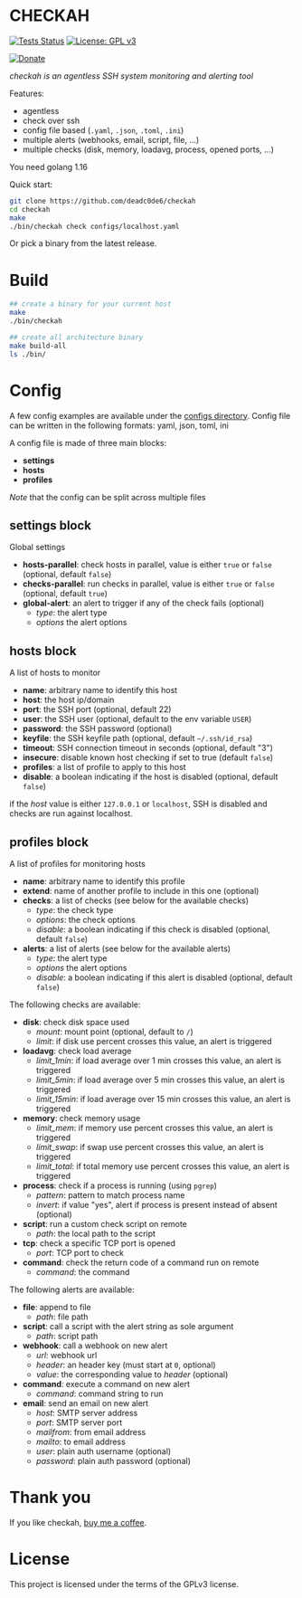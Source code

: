 # CHECKAH

[![Tests Status](https://github.com/deadc0de6/checkah/workflows/tests/badge.svg)](https://github.com/deadc0de6/checkah/actions)
[![License: GPL v3](https://img.shields.io/badge/License-GPL%20v3-blue.svg)](http://www.gnu.org/licenses/gpl-3.0)

[![Donate](https://img.shields.io/badge/donate-KoFi-blue.svg)](https://ko-fi.com/deadc0de6)

*checkah is an agentless SSH system monitoring and alerting tool*

Features:

* agentless
* check over ssh
* config file based (`.yaml`, `.json`, `.toml`, `.ini`)
* multiple alerts (webhooks, email, script, file, ...)
* multiple checks (disk, memory, loadavg, process, opened ports, ...)

You need golang 1.16

Quick start:
```bash
git clone https://github.com/deadc0de6/checkah
cd checkah
make
./bin/checkah check configs/localhost.yaml
```

Or pick a binary from the latest release.

# Build

```bash
## create a binary for your current host
make
./bin/checkah

## create all architecture binary
make build-all
ls ./bin/
```

# Config

A few config examples are available under the [configs directory](/configs).
Config file can be written in the following formats: yaml, json, toml, ini

A config file is made of three main blocks:

* **settings**
* **hosts**
* **profiles**

*Note* that the config can be split across multiple files

## settings block

Global settings

* **hosts-parallel**: check hosts in parallel, value is either `true` or `false` (optional, default `false`)
* **checks-parallel**: run checks in parallel, value is either `true` or `false` (optional, default `true`)
* **global-alert**: an alert to trigger if any of the check fails (optional)
  * *type*: the alert type
  * *options* the alert options

## hosts block

A list of hosts to monitor

* **name**: arbitrary name to identify this host
* **host**: the host ip/domain
* **port**: the SSH port (optional, default 22)
* **user**: the SSH user (optional, default to the env variable `USER`)
* **password**: the SSH password (optional)
* **keyfile**: the SSH keyfile path (optional, default `~/.ssh/id_rsa`)
* **timeout**: SSH connection timeout in seconds (optional, default "3")
* **insecure**: disable known host checking if set to true (default `false`)
* **profiles**: a list of profile to apply to this host
* **disable**: a boolean indicating if the host is disabled (optional, default `false`)

if the *host* value is either `127.0.0.1` or `localhost`, SSH is disabled
and checks are run against localhost.

## profiles block

A list of profiles for monitoring hosts

* **name**: arbitrary name to identify this profile
* **extend**: name of another profile to include in this one (optional)
* **checks**: a list of checks (see below for the available checks)
  * *type*: the check type
  * *options*: the check options
  * *disable*: a boolean indicating if this check is disabled (optional, default `false`)
* **alerts**: a list of alerts (see below for the available alerts)
  * *type*: the alert type
  * *options* the alert options
  * *disable*: a boolean indicating if this alert is disabled (optional, default `false`)

The following checks are available:

* **disk**: check disk space used
  * *mount*: mount point (optional, default to `/`)
  * *limit*: if disk use percent crosses this value, an alert is triggered
* **loadavg**: check load average
  * *limit_1min*: if load average over 1 min crosses this value, an alert is triggered
  * *limit_5min*: if load average over 5 min crosses this value, an alert is triggered
  * *limit_15min*: if load average over 15 min crosses this value, an alert is triggered
* **memory**: check memory usage
  * *limit_mem*: if memory use percent crosses this value, an alert is triggered
  * *limit_swap*: if swap use percent crosses this value, an alert is triggered
  * *limit_total*: if total memory use percent crosses this value, an alert is triggered
* **process**: check if a process is running (using `pgrep`)
  * *pattern*: pattern to match process name
  * *invert*: if value "yes", alert if process is present instead of absent (optional)
* **script**: run a custom check script on remote
  * *path*: the local path to the script
* **tcp**: check a specific TCP port is opened
  * *port*: TCP port to check
* **command**: check the return code of a command run on remote
  * *command*: the command

The following alerts are available:

* **file**: append to file
  * *path*: file path
* **script**: call a script with the alert string as sole argument
  * *path*: script path
* **webhook**: call a webhook on new alert
  * *url*: webhook url
  * *header<num>*: an header key (must start at `0`, optional)
  * *value<num>*: the corresponding value to *header<num>* (optional)
* **command**: execute a command on new alert
  * *command*: command string to run
* **email**: send an email on new alert
  * *host*: SMTP server address
  * *port*: SMTP server port
  * *mailfrom*: from email address
  * *mailto*: to email address
  * *user*: plain auth username (optional)
  * *password*: plain auth password (optional)

# Thank you

If you like checkah, [buy me a coffee](https://ko-fi.com/deadc0de6).

# License

This project is licensed under the terms of the GPLv3 license.
